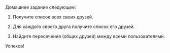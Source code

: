 Домашнее задание следующее:

1. Получите список всех своих друзей.

2. Для каждого своего друга получите список его друзей.

3. Найдите пересечения (общих друзей) между всеми пользователями.

Успехов!